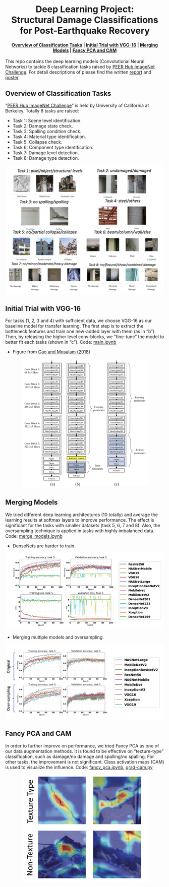 <!-- prettier-ignore-start -->
<!-- markdownlint-disable -->
<h1 align="center">
    <a>Deep Learning Project:<br />
    Structural Damage Classifications <br /> for Post-Earthquake Recovery</a>
</h1>

<h4 align="center">
    <a href="#overview-of-classification-tasks">Overview of Classification Tasks</a> |
     <a href="#initial-trial-with-vgg-16">Initial Trial with VGG-16</a> |
    <a href="#merging-models">Merging Models</a> |
    <a href="#fancy-pca-and-cam">Fancy PCA and CAM</a>
</h4>

This repo contains the deep learning models (Convolutional Neural Networks) to tackle 8 classification tasks raised by [PEER Hub ImageNet Challenge](https://apps.peer.berkeley.edu/phichallenge/detection-tasks/). For detail descriptions of please find the written [report](https://github.com/wenyiyen/CS230-Final-Project/blob/master/report.pdf) and [poster](https://github.com/wenyiyen/CS230-Final-Project/blob/master/poster_wyy_mfz.pdf).

## Overview of Classification Tasks
"[PEER Hub ImageNet Challenge](https://apps.peer.berkeley.edu/phichallenge/detection-tasks/)" is held by University of California at Berkeley. Totally 8 tasks are raised:
- Task 1: Scene level identification.
- Task 2: Damage state check.
- Task 3: Spalling condition check.
- Task 4: Material type identification.
- Task 5: Collapse check.
- Task 6: Component type identification.
- Task 7: Damage level detection.
- Task 8: Damage type detection.

<p align="center"><img style="max-width:500px" width="640" src="https://github.com/wenyiyen/CS230-Final-Project/blob/master/fig/task.png" alt="task"></p>

## Initial Trial with VGG-16
For tasks (1, 2, 3 and 4) with sufficient data, we choose VGG-16 as our baseline model for transfer learning. The first step is to extract the bottleneck features and train one new-added  layer with them (as in ”b”). Then, by releasing the higher level conv-blocks, we “fine-tune” the model to better fit each tasks (shown in “c”). Code: [main.ipynb](https://github.com/wenyiyen/CS230-Final-Project/blob/master/main.ipynb)

- Figure from [Gao and Mosalam (2018)](https://www.researchgate.net/publication/324565121_Deep_Transfer_Learning_for_Image-Based_Structural_Damage_Recognition)
<p align="center"><img style="max-width:500px" width="400" src="https://github.com/wenyiyen/CS230-Final-Project/blob/master/fig/translearning.jpg" alt="translearning"></p>

## Merging Models
We tried different deep learning architectures (10 totally) and average the learning results at softmax layers to improve performance. The effect is significant for the tasks with smaller datasets (task 5, 6, 7 and 8). Also, the oversampling technique is applied in tasks with highly imbalanced data. Code: [merge_models.ipynb](https://github.com/wenyiyen/CS230-Final-Project/blob/master/merge_models.ipynb)

- DenseNets are harder to train.
<p align="center"><img style="max-width:500px" width="600" src="https://github.com/wenyiyen/CS230-Final-Project/blob/master/fig/models.png" alt="models"></p>

- Merging multiple models and oversampling.
<p align="center"><img style="max-width:500px" width="600" src="https://github.com/wenyiyen/CS230-Final-Project/blob/master/fig/oversample.png" alt="oversample"></p>

## Fancy PCA and CAM
In order to further improve on  performance, we tried Fancy PCA as one of our data augmentation methods.  It is found to be effective on “texture-type” classification, such as damage/no damage and spalling/no spalling. For other tasks, the improvement is not significant. Class activation maps (CAM) is used to visualize the influence. Code: [fancy_pca.ipynb](https://github.com/wenyiyen/CS230-Final-Project/blob/master/fancy_pca.ipynb), [grad-cam.py](https://github.com/wenyiyen/CS230-Final-Project/blob/master/grad-cam.py)

<p align="center"><img style="max-width:500px" width="400" src="https://github.com/wenyiyen/CS230-Final-Project/blob/master/fig/PCA.png" alt="PCA"></p>
